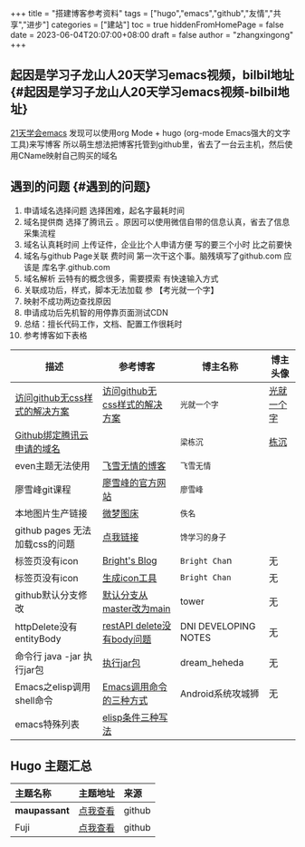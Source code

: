 +++
title = "搭建博客参考资料"
tags = ["hugo","emacs","github","友情","共享","进步"]
categories = ["建站"]
toc = true
hiddenFromHomePage = false
date = 2023-06-04T20:07:00+08:00
draft = false
author = "zhangxingong"
+++

## 起因是学习子龙山人20天学习emacs视频，bilbil地址 {#起因是学习子龙山人20天学习emacs视频-bilbil地址}

[21天学会emacs](https://www.bilibili.com/video/BV12P4y1j7EL/)
发现可以使用org Mode + hugo (org-mode Emacs强大的文字工具)来写博客
所以萌生想法把博客托管到github里，省去了一台云主机，然后使用CName映射自己购买的域名


## 遇到的问题 {#遇到的问题}

1.  申请域名选择问题 选择困难，起名字最耗时间
2.  域名提供商 选择了腾讯云 。原因可以使用微信自带的信息认真，省去了信息采集流程
3.  域名认真耗时间 上传证件，企业比个人申请方便 写的要三个小时 比之前要快
4.  域名与github Page关联 费时间 第一次干这个事。脑残填写了github.com 应该是 库名字.github.com
5.  域名解析 云特有的概念很多，需要摸索 有快速输入方式
6.  关联成功后，样式，脚本无法加载 参 【考光就一个字】
7.  映射不成功两边查找原因
8.  申请成功后先机智的用停靠页面测试CDN
9.  总结：擅长代码工作，文档、配置工作很耗时
10. 参考博客如下表格

| 描述                                                                              | 参考博客                                                                                                  | 博主名称 | 博主头像                                                                                 |
|---------------------------------------------------------------------------------|-------------------------------------------------------------------------------------------------------|------|--------------------------------------------------------------------------------------|
| [访问github无css样式的解决方案](https://blog.csdn.net/qq_31393401/article/details/80729765) | [访问github无css样式的解决方案](https://blog.csdn.net/qq_31393401/article/details/80729765)               | `光就一个字` | [光就一个字](https://blog.csdn.net/qq_31393401)                                          |
| [Github绑定腾讯云申请的域名](https://blog.csdn.net/geidongdong/article/details/122786896) |                                                                                                           | `梁栋沉` | [栋沉](https://profile-avatar.csdnimg.cn/36b0da7c8018464ea7e81329eefefec5_geidongdong.jpg) |
| even主题无法使用                                                                  | [飞雪无情的博客](https://www.flysnow.org/2018/07/29/from-hexo-to-hugo#hugo%E7%9A%84maupassant%E4%B8%BB%E9%A2%98) | `飞雪无情` |                                                                                          |
| 廖雪峰git课程                                                                     | [廖雪峰的官方网站](https://www.liaoxuefeng.com/wiki/896043488029600)                                      | `廖雪峰` |                                                                                          |
| 本地图片生产链接                                                                  | [微梦图床](https://img.vinua.cn/)                                                                         | `佚名`  |                                                                                          |
|github pages 无法加载css的问题|[点我链接](https://blog.csdn.net/qq_38048756/article/details/120151920)|`馋学习的身子`||
|标签页没有icon|[Bright's Blog](https://ibrights.github.io/post/blog20210527/)|`Bright Cha`n|无|
|标签页没有icon|[生成icon工具](https://realfavicongenerator.net/)|`Bright Chan`|无|
|github默认分支修改|[默认分支从master改为main](https://www.git-tower.com/learn/git/faq/git-rename-master-to-main)|tower|无|
|httpDelete没有entityBody|[restAPI delete没有body问题](https://daweini.wordpress.com/2013/12/20/apache-httpclient-send-entity-body-in-a-http-delete-request/)|DNI DEVELOPING NOTES|无|
|命令行 java -jar 执行jar包|[执行jar包](https://blog.csdn.net/dreamstar613/article/details/107065826)|dream_heheda|无|
|Emacs之elisp调用shell命令|[Emacs调用命令的三种方式](https://blog.csdn.net/u010164190/article/details/130481350)|Android系统攻城狮|无|
|emacs特殊列表|[elisp条件三种写法](https://www.gnu.org/software/emacs/manual/html_node/elisp/Conditionals.html)|||

## Hugo 主题汇总

|主题名称 |主题地址| 来源|
|:---------|:-----------------------------|:------------|
|**maupassant**      |[点我查看](https://github.com/flysnow-org/maupassant-hugo/)|github|
|Fuji      |[点我查看](https://github.com/dsrkafuu/hugo-theme-fuji/)|github|
